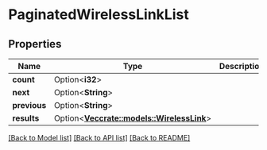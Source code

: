 # PaginatedWirelessLinkList

## Properties

Name | Type | Description | Notes
------------ | ------------- | ------------- | -------------
**count** | Option<**i32**> |  | [optional]
**next** | Option<**String**> |  | [optional]
**previous** | Option<**String**> |  | [optional]
**results** | Option<[**Vec<crate::models::WirelessLink>**](WirelessLink.md)> |  | [optional]

[[Back to Model list]](../README.md#documentation-for-models) [[Back to API list]](../README.md#documentation-for-api-endpoints) [[Back to README]](../README.md)


